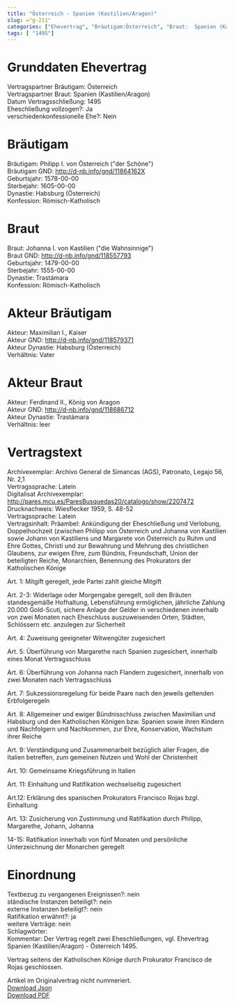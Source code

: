 ```yaml
---
title: "Österreich - Spanien (Kastilien/Aragon)"
slug: ="g-211"
categories: ["Ehevertrag", "Bräutigam:Österreich", "Braut:  Spanien (Kastilien/Aragon)", "Eheschließung vollzogen?:Ja", "verschiedenkonfessionelle Ehe?:Nein", "Dynastie Bräutigam:Habsburg (Österreich)", "Akteur Bräutigam:Maximilian I., Kaiser", "Akteur Braut:Ferdinand II., König von Aragon", "Textbezug?:nein", "Ständisch?:nein", "Ratifikation?:ja", "Sonstiges?:nein", "Bräutigam:Österreich", "Braut:  Spanien (Kastilien/Aragon)"]
tags: [ "1495"]
---
```

<!--more-->

# Grunddaten Ehevertrag

Vertragspartner Bräutigam: Österreich<br>
Vertragspartner Braut:  Spanien (Kastilien/Aragon)<br>
Datum Vertragsschließung: 1495<br>
Eheschließung vollzogen?: Ja<br>
verschiedenkonfessionelle Ehe?: Nein<br>
# Bräutigam

Bräutigam: Philipp I. von Österreich ("der Schöne")<br>
Bräutigam GND: http://d-nb.info/gnd/11864162X<br>
Geburtsjahr: 1578-00-00<br>
Sterbejahr: 1605-00-00<br>
Dynastie: Habsburg (Österreich)<br>
Konfession: Römisch-Katholisch<br>
# Braut

Braut: Johanna I. von Kastilien ("die Wahnsinnige")<br>
Braut GND: http://d-nb.info/gnd/118557793<br>
Geburtsjahr: 1479-00-00<br>
Sterbejahr: 1555-00-00<br>
Dynastie: Trastámara<br>
Konfession: Römisch-Katholisch<br>
# Akteur Bräutigam

Akteur: Maximilian I., Kaiser<br>
Akteur GND: http://d-nb.info/gnd/118579371<br>
Akteur Dynastie: Habsburg (Österreich)<br>
Verhältnis: Vater<br>
# Akteur Braut

Akteur: Ferdinand II., König von Aragon<br>
Akteur GND: http://d-nb.info/gnd/118686712<br>
Akteur Dynastie: Trastámara<br>
Verhältnis: leer<br>
# Vertragstext

Archivexemplar: Archivo General de Simancas (AGS), Patronato, Legajo 56, Nr. 2,1<br>
Vertragssprache: Latein<br>
Digitalisat Archivexemplar: http://pares.mcu.es/ParesBusquedas20/catalogo/show/2207472<br>
Drucknachweis: Wiesflecker 1959, S. 48-52<br>
Vertragssprache: Latein<br>
Vertragsinhalt: Präambel: Ankündigung der Eheschließung und Verlobung, Doppelhochzeit (zwischen Philipp von Österreich und Johanna von Kastilien sowie Johann von Kastiliens und Margarete von Österreich zu Ruhm und Ehre Gottes, Christi und zur Bewahrung und Mehrung des christlichen Glaubens, zur ewigen Ehre, zum Bündnis, Freundschaft, Union der beteiligten Reiche, Monarchien, Benennung des Prokurators der Katholischen Könige

Art. 1: Mitgift geregelt, jede Partei zahlt gleiche Mitgift

Art. 2-3: Widerlage oder Morgengabe geregelt, soll den Bräuten standesgemäße Hofhaltung, Lebensführung ermöglichen, jährliche Zahlung 20.000 Gold-Scuti, sichere Anlage der Gelder in verschiedenen innerhalb von zwei Monaten nach Eheschluss auszuweisenden Orten, Städten, Schlössern etc. anzulegen zur Sicherheit

Art. 4:  Zuweisung geeigneter Witwengüter zugesichert

Art. 5: Überführung von Margarethe nach Spanien zugesichert, innerhalb eines Monat Vertragsschluss 

Art. 6: Überführung von Johanna nach Flandern zugesichert, innerhalb von zwei Monaten nach Vertragsschluss

Art. 7: Sukzessionsregelung für beide Paare nach den jeweils geltenden Erbfolgeregeln

Art. 8: Allgemeiner und ewiger Bündnisschluss zwischen Maximilian und Habsburg und den Katholischen Königen bzw. Spanien sowie ihren Kindern und Nachfolgern und Nachkommen, zur Ehre, Konservation, Wachstum ihrer Reiche

Art. 9: Verständigung und Zusammenarbeit bezüglich aller Fragen, die Italien betreffen, zum gemeinen Nutzen und Wohl der Christenheit

Art. 10: Gemeinsame Kriegsführung in Italien

Art. 11: Einhaltung und Ratifikation wechselseitig zugesichert

Art.12: Erklärung des spanischen Prokurators Francisco Rojas bzgl. Einhaltung

Art. 13: Zusicherung von Zustimmung und Ratifikation durch Philipp, Margarethe, Johann, Johanna

14-15: Ratifikation innerhalb von fünf Monaten und persönliche Unterzeichnung der Monarchen geregelt <br>
# Einordnung

Textbezug zu vergangenen Ereignissen?: nein<br>
ständische Instanzen beteiligt?: nein<br>
externe Instanzen beteiligt?: nein<br>
Ratifikation erwähnt?: ja<br>
weitere Verträge: nein<br>
Schlagwörter: <br>
Kommentar: Der Vertrag regelt zwei Eheschließungen, vgl. Ehevertrag Spanien (Kastilien/Aragon) - Österreich 1495.

Vertrag seitens der Katholischen Könige durch Prokurator Francisco de Rojas geschlossen.

Artikel im Originalvertrag nicht nummeriert.<br>
[Download Json](/vertraege/vertrag-211.json)<br>
[Download PDF](/vertraege/v102.pdf)